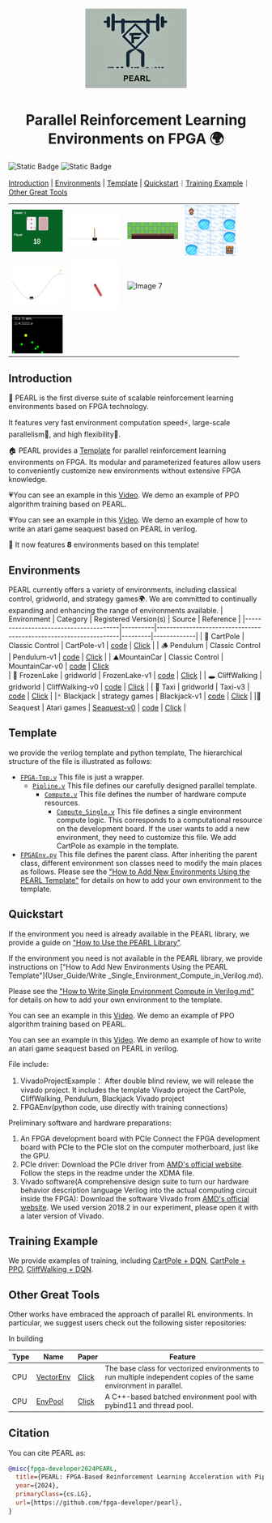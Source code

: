 
<h1 align="center"><img src="Docs/image/logo-pearl.png" alt="Description" width="200"/>
<h1 align="center">Parallel Reinforcement Learning Environments on FPGA 🌍</h1>


![Static Badge](https://img.shields.io/badge/test-passing-green)
![Static Badge](https://img.shields.io/badge/license-MIT-orange)

[Introduction](#introduction) | [Environments](#environments) | [Template](#template) | [Quickstart](#quickstart)｜[Training Example](#training-example)｜[Other Great Tools](#other-great-tools) 

<table>
  <tr>
    <td><img src="Docs/image/blackjack1.gif" alt="Image 1" width="100"/></td>
    <td><img src="Docs/image/cart_pole.gif" alt="Image 2" width="100"/></td>
    <td><img src="Docs/image/cliff_walking.gif" alt="Image 3" width="100"/></td>
    <td><img src="Docs/image/frozen_lake.gif" alt="Image 4" width="100"/></td>
  </tr>
  <tr>
    <td><img src="Docs/image/mountain_car.gif" alt="Image 5" width="100"/></td>
    <td><img src="Docs/image/pendulum.gif" alt="Image 6" width="100"/></td>
    <td><img src="Docs/image/taxi.gif" alt="Image 7" width="100"/></td>

  </tr>
    <td><img src="Docs/image/seaquest.gif" alt="Image 7" width="100"/></td>
</table>

## Introduction
💎 PEARL is the first diverse suite of scalable reinforcement learning environments based on FPGA technology.

It features very fast environment computation speed⚡️, large-scale parallelism🏅, and high flexibility🌊. 

🏠 PEARL provides a [Template](Template/Pipeline.v) for parallel reinforcement learning environments on FPGA.
Its modular and parameterized features allow users to conveniently customize new environments without extensive FPGA knowledge.

💗You can see an example in this [Video](https://www.bilibili.com/video/BV12tV4e1EVw/?vd_source=3bfa69ca5962fd1ea8f48c880ae9844c). We demo
an example of PPO algorithm training based on PEARL.

💗You can see an example in this [Video](https://youtu.be/hgF3JZtLvZw). We demo an example of how to write an atari game seaquest based on PEARL in verilog.

🌌 It now features **8** environments based on this template!

## Environments
PEARL currently offers a variety of environments, including classical control, gridworld, and strategy games🌍. 
We are committed to continually expanding and enhancing the range of environments available.
| Environment                           | Category | Registered Version(s)                                           | Source  | Reference |
|---------------------------------------|----------|------------------------------------------------------------------|---------|-------------|
|  🍎 CartPole                            | Classic Control    | CartPole-v1                                                     | [code](Environment/CartPole) | [Click](https://gymnasium.farama.org/environments/classic_control/cart_pole/)    |
| 🪵 Pendulum                       | Classic Control    | Pendulum-v1                                                | [code](Environment/Pendulum) | [Click](https://gymnasium.farama.org/environments/classic_control/pendulum/)    |
|  ⛰️MountainCar                       | Classic Control    | MountainCar-v0                                              | [code](Environment/MountainCar) | [Click](https://gymnasium.farama.org/environments/classic_control/mountain_car/)   
| 🧊 FrozenLake                        | gridworld    | FrozenLake-v1                                                  | [code](Environment/FrozenLake) | [Click](https://gymnasium.farama.org/environments/toy_text/frozen_lake/)    |
|  🕳️ CliffWalking                          | gridworld    | CliffWalking-v0                | [code](Environment/CliffWalking) | [Click](https://gymnasium.farama.org/environments/toy_text/cliff_walking/)    |
| 🚕 Taxi                             | gridworld    | Taxi-v3                                 | [code](Environment/Taxi) | [Click](https://gymnasium.farama.org/environments/toy_text/taxi/)    |
|🃏 Blackjack                   | strategy games    | Blackjack-v1                                            | [code](Environment/BlackJack) | [Click](https://gymnasium.farama.org/environments/toy_text/blackjack/)    |
|🚢 Seaquest                   | Atari games    |          [Seaquest-v0](Environment/Atari/Seaquest/Seaquest_fig_210x160.py)                                  | [code](Environment/Atari/Seaquest) | [Click](https://atariage.com/manual_html_page.php?SoftwareLabelID=424)    |

## Template
we provide the verilog template and python template, The hierarchical structure of the file is illustrated as follows:
* [`FPGA-Top.v`](Template/FPGA_Top.v) This file is just a wrapper.
    * [`Pipline.v`](Template/Pipeline.v) This file defines our carefully designed parallel template.
        * [`Compute.v`](Template/Compute.v) This file defines the number of hardware compute resources. 
            * [`Compute_Single.v`](Template/Compute_Single.v) This file defines a single environment compute logic. This corresponds to a computational resource on the development board. If the user wants to add a new environment, they need to customize this file. We add CartPole as example in the template.
* [`FPGAEnv.py`](Template/FPGAEnv.py) This file defines the parent class. After inheriting the parent class, different environment son classes need to modify the main places as follows.
Please see the ["How to Add New Environments Using the PEARL Template"](User_Guide/Add_New_Environments.md) for details on how to add your own environment to the template.

## Quickstart
If the environment you need is already available in the PEARL library, we provide a guide on ["How to Use the PEARL Library"](User_Guide/Use_the_PEARL_Library.md). 

If the environment you need is not available in the PEARL library, we provide instructions on ["How to Add New Environments Using the PEARL Template"](User_Guide/Write _Single_Environment_Compute_in_Verilog.md).

Please see the ["How to Write Single Environment Compute in Verilog.md"](User_Guide) for details on how to add your own environment to the template.

You can see an example in this [Video](https://www.bilibili.com/video/BV12tV4e1EVw/?vd_source=3bfa69ca5962fd1ea8f48c880ae9844c). We demo
an example of PPO algorithm training based on PEARL.

You can see an example in this [Video](https://youtu.be/hgF3JZtLvZw). We demo
an example of how to write an atari game seaquest based on PEARL in verilog.

File include:
1. VivadoProjectExample：
   After double blind review, we will release the vivado project.
   It includes
   the template Vivado project
   the CartPole, CliffWalking, Pendulum, Blackjack Vivado project
2. FPGAEnv(python code, use directly with training connections)

Preliminary software and hardware preparations:
1. An FPGA development board with PCIe
        Connect the FPGA development board with PCIe to the PCIe slot on the computer motherboard, just like the GPU.
2. PCIe driver: 
        Download the PCIe driver from [AMD's official website](https://support.xilinx.com/s/article/65444?language=en_US). 
        Follow the steps in the readme under the XDMA file.
3. Vivado software(A comprehensive design suite to turn our hardware behavior description language Verilog into the actual computing circuit inside the FPGA):
        Download the software Vivado from [AMD's official website](https://www.xilinx.com/support/download.html).
        We used version 2018.2 in our experiment, please open it with a later version of Vivado.

## Training Example
We provide examples of training, including [CartPole + DQN](Training_Example/CartPole_DQN), [CartPole + PPO](Training_Example/CartPole_PPO), [CliffWalking + DQN](Training_Example/CliffWalking_DQN).


## Other Great Tools

Other works have embraced the approach of parallel RL environments. In particular, we suggest users check out the following sister repositories:

In building

| Type                           | Name |  Paper                                 |  Feature|
|-------------------------------|------------------|---------------------------------------------------------------------------|-------------|
|  CPU                         |  [VectorEnv](https://gymnasium.farama.org/api/vector/)  | [Click]()                                                   | The base class for vectorized environments to run multiple independent copies of the same environment in parallel. | 
|  CPU                         |  [EnvPool](https://github.com/sail-sg/envpool)  | [Click]()                                                   |   A C++-based batched environment pool with pybind11 and thread pool. |


## Citation

You can cite PEARL as:

```bibtex
@misc{fpga-developer2024PEARL,
  title={PEARL: FPGA-Based Reinforcement Learning Acceleration with Pipelined Parallel Environments},
  year={2024},
  primaryClass={cs.LG},
  url={https://github.com/fpga-developer/pearl},
}
